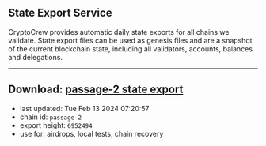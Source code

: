 ## State Export Service
CryptoCrew provides automatic daily state exports for all chains we validate. State export files can be used as genesis files and are a snapshot of the current blockchain state, including all validators, accounts, balances and delegations.

---
**Download: [passage-2 state export](https://dl-eu2.ccvalidators.com/SERVICE/passage/passage-2_export_6952494.json)**
---

- last updated: Tue Feb 13 2024 07:20:57
- chain id: `passage-2`
- export height: `6952494`
- use for: airdrops, local tests, chain recovery
